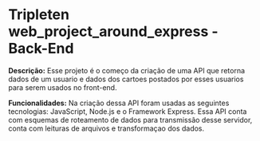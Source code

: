# Tripleten web_project_around_express - Back-End

**Descrição:** Esse projeto é o começo da criação de uma API que retorna dados de um usuario e dados dos cartoes postados por esses usuarios para serem usados no front-end.

**Funcionalidades:** Na criação dessa API foram usadas as seguintes tecnologias: JavaScript, Node.js e o Framework Express. Essa API conta com esquemas de roteamento de dados para transmissão desse servidor, conta com leituras de arquivos e transformaçao dos dados.
